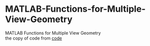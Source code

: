 # MATLAB-Functions-for-Multiple-View-Geometry
MATLAB Functions for Multiple View Geometry  
the copy of code from [code](https://www.robots.ox.ac.uk/~vgg/hzbook/code/)
